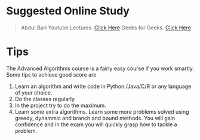 
# Suggested Online Study

> Abdul Bari Youtube Lectures. [Click Here](https://youtube.com/playlist?list=PLDN4rrl48XKpZkf03iYFl-O29szjTrs_O)
> Geeks for Geeks. [Click Here](https://www.geeksforgeeks.org/)



# Tips
The Advanced Algorithms course is a fairly easy course if you work smartly. Some tips to achieve good score are 

 1. Learn an algorithm and write code in Python /Java/C/R or any language of your choice. 
 2. Do the classes regularly.
 3. In the project try to do the maximum.
 4. Learn some extra algorithms. Learn some more problems solved using greedy, dynammic and branch and bound methods. You will gain confidence and in the exam you will quickly grasp how to tackle a problem.
